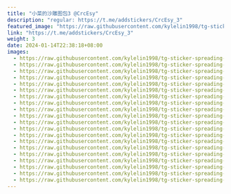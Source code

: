 ```yaml
---
title: "小菜的沙雕图包3 @CrcEsy"
description: "regular: https://t.me/addstickers/CrcEsy_3"
featured_image: "https://raw.githubusercontent.com/kylelin1998/tg-sticker-spreading-worldwide-images/main/img/d9f82188-5db2-4604-83c6-ba66b74c5c19.jpg"
link: "https://t.me/addstickers/CrcEsy_3"
weight: 3
date: 2024-01-14T22:38:18+08:00
images:
  - https://raw.githubusercontent.com/kylelin1998/tg-sticker-spreading-worldwide-images/main/img/d9f82188-5db2-4604-83c6-ba66b74c5c19.jpg
  - https://raw.githubusercontent.com/kylelin1998/tg-sticker-spreading-worldwide-images/main/img/4c3a5874-1ce5-42c5-8fe6-a6382671e88d.jpg
  - https://raw.githubusercontent.com/kylelin1998/tg-sticker-spreading-worldwide-images/main/img/38246359-eda5-4cb9-a049-61de5849ea43.jpg
  - https://raw.githubusercontent.com/kylelin1998/tg-sticker-spreading-worldwide-images/main/img/537d7e1f-a978-475a-ad4f-40992f7cf4d2.jpg
  - https://raw.githubusercontent.com/kylelin1998/tg-sticker-spreading-worldwide-images/main/img/16d21f29-7f3e-4f12-a5bd-369ce54300c8.jpg
  - https://raw.githubusercontent.com/kylelin1998/tg-sticker-spreading-worldwide-images/main/img/cece812b-41c9-4d59-afd3-8d40f1010b39.jpg
  - https://raw.githubusercontent.com/kylelin1998/tg-sticker-spreading-worldwide-images/main/img/8719e5e6-8292-420d-9029-db557675cfde.jpg
  - https://raw.githubusercontent.com/kylelin1998/tg-sticker-spreading-worldwide-images/main/img/cc3df889-7002-4410-bbcb-4824f1565856.jpg
  - https://raw.githubusercontent.com/kylelin1998/tg-sticker-spreading-worldwide-images/main/img/eacb0077-7376-45fa-8137-4b171b0d30c9.jpg
  - https://raw.githubusercontent.com/kylelin1998/tg-sticker-spreading-worldwide-images/main/img/d0398129-23bc-4d3c-860a-a76a986cb8ea.jpg
  - https://raw.githubusercontent.com/kylelin1998/tg-sticker-spreading-worldwide-images/main/img/9060b772-437a-47b2-9675-71228cbdcbae.jpg
  - https://raw.githubusercontent.com/kylelin1998/tg-sticker-spreading-worldwide-images/main/img/21bd806e-b82a-42b2-a366-f9259d24121d.jpg
  - https://raw.githubusercontent.com/kylelin1998/tg-sticker-spreading-worldwide-images/main/img/d6d133f0-3423-49dd-bf34-35e902ca9893.jpg
  - https://raw.githubusercontent.com/kylelin1998/tg-sticker-spreading-worldwide-images/main/img/2a4b5cff-49c9-450a-8ab5-adcf9cbd5129.jpg
  - https://raw.githubusercontent.com/kylelin1998/tg-sticker-spreading-worldwide-images/main/img/52f25551-b359-4e7b-82ee-6c3739a23e5e.jpg
  - https://raw.githubusercontent.com/kylelin1998/tg-sticker-spreading-worldwide-images/main/img/605d3eb9-01db-48bc-873d-a8b75fa580ca.jpg
  - https://raw.githubusercontent.com/kylelin1998/tg-sticker-spreading-worldwide-images/main/img/e3d87d6f-9f79-4aed-a419-b9738ec7006e.jpg
  - https://raw.githubusercontent.com/kylelin1998/tg-sticker-spreading-worldwide-images/main/img/eef62594-053b-46cc-b7ba-d230bfde9b66.jpg
  - https://raw.githubusercontent.com/kylelin1998/tg-sticker-spreading-worldwide-images/main/img/2892f382-9b90-44aa-aeda-6bbf6aa81e74.jpg
  - https://raw.githubusercontent.com/kylelin1998/tg-sticker-spreading-worldwide-images/main/img/b7ba9624-c300-48cf-b30f-713a8fd08140.jpg
---
```

